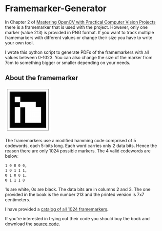 # Framemarker-Generator

In Chapter 2 of [Mastering OpenCV with Practical Computer Vision Projects][0] there is a framemarker that is used with the project. However, only one marker (value 213) is provided in PNG format. If you want to track multiple framemarkers with different values or change their size you have to write your own tool.

I wrote this python script to generate PDFs of the framemarkers with all values between 0-1023. You can also change the size of the marker from 7cm to something bigger or smaller depending on your needs. 

## About the framemarker

![Framemarker 213](marker_213.png?raw=true "Disco shoe")

The framemarkers use a modified hamming code comprised of 5 codewords, each 5-bits long. Each word carries only 2 data bits. Hence the reason there are only 1024 possible markers. The 4 valid codewords are below:

    1 0 0 0 0,
    1 0 1 1 1,
    0 1 0 0 1,
    0 1 1 1 0

1s are white, 0s are black. The data bits are in columns 2 and 3. The one provided in the book is the number 213 and the printed version is 7x7 centimeters.

I have provided a [catalog of all 1024 framemarkers](!catalog.pdf?raw=true "Space invaders program. Can't tell who's who without a probram.").

If you're interested in trying out their code you should buy the book and download the [source code][1].

[0]: https://www.packtpub.com/application-development/mastering-opencv-practical-computer-vision-projects
[1]: https://github.com/MasteringOpenCV/code
